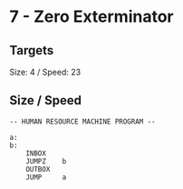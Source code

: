 # 7 - Zero Exterminator

## Targets
Size: 4 / Speed: 23

## Size / Speed
```
-- HUMAN RESOURCE MACHINE PROGRAM --

a:
b:
    INBOX   
    JUMPZ    b
    OUTBOX  
    JUMP     a



```